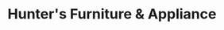 ---
title: "Hunter's Furniture & Appliance"
url: /afton/hunters-furniture-und-appliance/
shop: Haushaltsartikel
---